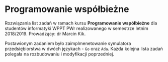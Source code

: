 # Programowanie współbieżne

Rozwiązania list zadań w ramach kursu **Programowanie współbieżne** dla studentów informatyki WPPT PWr realizowanego w semestrze letnim 2018/2019. Prowadzący: dr Marcin Kik. 

Postawionym zadaniem było zaimplmenetowanie symulatora przedsiębiorstwa w dwóch językach - `Go` oraz `Ada`. Każda kolejna lista zadań polegała na rozbudowaniu i modyfikacji poprzedniej. 
